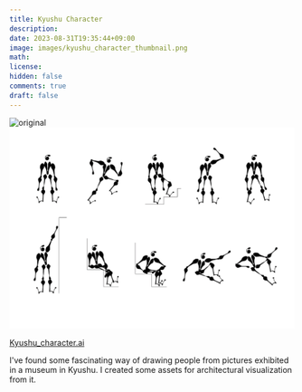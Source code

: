 ```yaml
---
title: Kyushu Character
description: 
date: 2023-08-31T19:35:44+09:00
image: images/kyushu_character_thumbnail.png
math: 
license: 
hidden: false
comments: true
draft: false
---
```


![original](images/kyushu_character_original.png)
![asset image](images/kyushu_character.png)

[Kyushu_character.ai](kyushu_character.ai)

I've found some fascinating way of drawing people from pictures exhibited in a museum in Kyushu. I created some assets for architectural visualization from it.